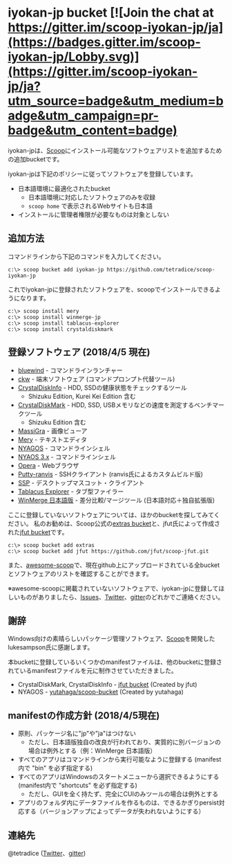 iyokan-jp bucket [![Join the chat at https://gitter.im/scoop-iyokan-jp/ja](https://badges.gitter.im/scoop-iyokan-jp/Lobby.svg)](https://gitter.im/scoop-iyokan-jp/ja?utm_source=badge&utm_medium=badge&utm_campaign=pr-badge&utm_content=badge)
================


iyokan-jpは、[Scoop][]にインストール可能なソフトウェアリストを追加するための追加bucketです。

iyokan-jpは下記のポリシーに従ってソフトウェアを登録しています。

* 日本語環境に最適化されたbucket
    * 日本語環境に対応したソフトウェアのみを収録
    * <code>scoop home</code> で表示されるWebサイトも日本語
* インストールに管理者権限が必要なものは対象としない


追加方法
-------
コマンドラインから下記のコマンドを入力してください。

    c:\> scoop bucket add iyokan-jp https://github.com/tetradice/scoop-iyokan-jp

これでiyokan-jpに登録されたソフトウェアを、scoopでインストールできるようになります。

    c:\> scoop install mery
    c:\> scoop install winmerge-jp
    c:\> scoop install tablacus-explorer
    c:\> scoop install crystaldiskmark


登録ソフトウェア (2018/4/5 現在)
------------------------------
* [bluewind](http://www.web-ghost.net/bluewind/) - コマンドラインランチャー
* [ckw](http://ckw-mod.github.io/) - 端末ソフトウェア (コマンドプロンプト代替ツール)
* [CrystalDiskInfo](https://crystalmark.info/ja/software/crystaldiskinfo/) - HDD, SSDの健康状態をチェックするツール
    * Shizuku Edition, Kurei Kei Edition 含む
* [CrystalDiskMark](https://crystalmark.info/ja/software/crystaldiskmark/) - HDD, SSD, USBメモリなどの速度を測定するベンチマークツール
    * Shizuku Edition 含む
* [MassiGra](http://www.massigra.net/) - 画像ビューア
* [Mery](https://www.haijin-boys.com/wiki/) - テキストエディタ
* [NYAGOS](https://github.com/zetamatta/nyagos/blob/master/readme_ja.md) - コマンドラインシェル
* [NYAOS 3.x](http://www.nyaos.org/index.cgi?p=NYAOS+3000) - コマンドラインシェル
* [Opera](https://www.opera.com/) - Webブラウザ
* [Putty-ranvis](http://www.ranvis.com/putty) - SSHクライアント (ranvis氏によるカスタムビルド版)
* [SSP](http://ssp.shillest.net/) - デスクトップマスコット・クライアント
* [Tablacus Explorer](https://tablacus.github.io/explorer.html) - タブ型ファイラー
* [WinMerge 日本語版](http://www.geocities.co.jp/SiliconValley-SanJose/8165/winmerge.html)  - 差分比較/マージツール (日本語対応＋独自拡張版)

ここに登録していないソフトウェアについては、ほかのbucketを探してみてください。
私のお勧めは、Scoop公式の[extras bucket](https://github.com/lukesampson/scoop-extras)と、jfut氏によって作成された[jfut bucket][]です。

    c:\> scoop bucket add extras
    c:\> scoop bucket add jfut https://github.com/jfut/scoop-jfut.git

また、[awesome-scoop][]で、現在github上にアップロードされている全bucketとソフトウェアのリストを確認することができます。

※awesome-scoopに掲載されていないソフトウェアで、iyokan-jpに登録してほしいものがありましたら、[Issues](https://github.com/tetradice/scoop-iyokan-jp/issues)、[Twitter](https://twitter.com/tetradice)、[gitter](https://gitter.im/scoop-iyokan-jp/ja)のどれかでご連絡ください。



謝辞
----

Windows向けの素晴らしいパッケージ管理ソフトウェア、[Scoop][]を開発したlukesampson氏に感謝します。

本bucketに登録しているいくつかのmanifestファイルは、他のbucketに登録されているmanifestファイルを元に制作させていただきました。

* CrystalDiskMark, CrystalDiskInfo - [jfut bucket][] (Created by jfut)
* NYAGOS - [yutahaga/scoop-bucket](https://github.com/yutahaga/scoop-bucket/) (Created by yutahaga)



manifestの作成方針 (2018/4/5現在)
-----------------
* 原則、パッケージ名に"jp"や"ja"はつけない
    * ただし、日本語版独自の改良が行われており、実質的に別バージョンの場合は例外とする（例：WinMerge 日本語版）
* すべてのアプリはコマンドラインから実行可能なように登録する (manifest内で "bin" を必ず指定する)
* すべてのアプリはWindowsのスタートメニューから選択できるようにする (manifest内で "shortcuts" を必ず指定する) 
    * ただし、GUIを全く持たず、完全にCUIのみツールの場合は例外とする
* アプリのフォルダ内にデータファイルを作るものは、できるかぎりpersist対応する（バージョンアップによってデータが失われないようにする）



連絡先
------
@tetradice ([Twitter](https://twitter.com/tetradice)、[gitter](https://gitter.im/scoop-iyokan-jp/ja))

[Scoop]: http://scoop.sh/
[awesome-scoop]: https://github.com/tapanchandra/awesome-scoop
[jfut bucket]: https://github.com/jfut/scoop-jfut